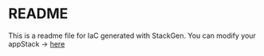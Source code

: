 # README
This is a readme file for IaC generated with StackGen.
You can modify your appStack -> [here](http://main.dev.stackgen.com/appstacks/10925d4f-90b3-4d05-be52-a6b23010b196)
